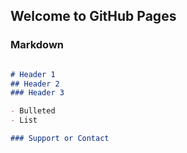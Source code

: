 ## Welcome to GitHub Pages

### Markdown

```markdown

# Header 1
## Header 2
### Header 3

- Bulleted
- List

### Support or Contact
